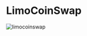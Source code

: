 # LimoCoinSwap

![limocoinswap](https://user-images.githubusercontent.com/121312707/235408910-35826093-cbdb-47fa-9dae-69c41833f1e7.png)
